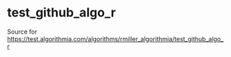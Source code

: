 # test_github_algo_r
Source for https://test.algorithmia.com/algorithms/rmiller_algorithmia/test_github_algo_r
